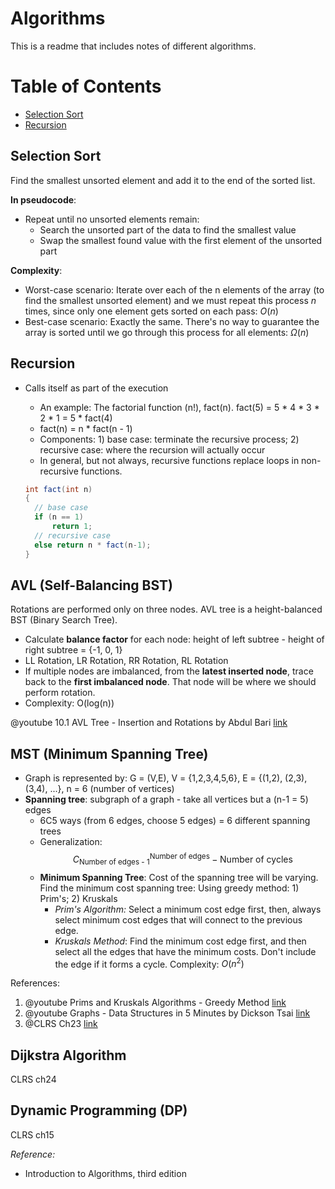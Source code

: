 # Algorithms
This is a readme that includes notes of different algorithms.

# Table of Contents
- [Selection Sort](#selection-sort)
- [Recursion](#recursion)

## Selection Sort

Find the smallest unsorted element and add it to the end of the sorted list.

**In pseudocode**:
- Repeat until no unsorted elements remain:
  - Search the unsorted part of the data to find the smallest value
  - Swap the smallest found value with the first element of the unsorted part

**Complexity**:
- Worst-case scenario: Iterate over each of the n elements of the array (to find the smallest unsorted element) and we must repeat this process *n* times, since only one element gets sorted on each pass: $O(n)$
- Best-case scenario: Exactly the same. There's no way to guarantee the array is sorted until we go through this process for all elements: $\Omega(n)$

## Recursion
- Calls itself as part of the execution
  - An example: The factorial function (n!), fact(n). fact(5) = 5 * 4 * 3 * 2 * 1 = 5 * fact(4)
  - fact(n) = n * fact(n - 1)
  - Components: 1) base case: terminate the recursive process; 2) recursive case: where the recursion will actually occur
  - In general, but not always, recursive functions replace loops in non-recursive functions.

  ```java
  int fact(int n)
  {
    // base case
    if (n == 1)
        return 1;
    // recursive case
    else return n * fact(n-1);
  }


## AVL (Self-Balancing BST)
Rotations are performed only on three nodes.
AVL tree is a height-balanced BST (Binary Search Tree).
- Calculate **balance factor** for each node: height of left subtree - height of right subtree = {-1, 0, 1}
- LL Rotation, LR Rotation, RR Rotation, RL Rotation
- If multiple nodes are imbalanced, from the **latest inserted node**, trace back to the **first imbalanced node**. That node will be where we should perform rotation.
- Complexity: O(log(n))

@youtube 10.1 AVL Tree - Insertion and Rotations by Abdul Bari [link](https://www.youtube.com/watch?v=jDM6_TnYIqE)

## MST (Minimum Spanning Tree)
- Graph is represented by: G = (V,E), V = {1,2,3,4,5,6}, E = {(1,2), (2,3), (3,4), ...}, n = 6 (number of vertices)
- **Spanning tree**: subgraph of a graph - take all vertices but a (n-1 = 5) edges
  - 6C5 ways (from 6 edges, choose 5 edges) = 6 different spanning trees
  - Generalization: $$C^{\text{Number of edges}}_{\text{Number of edges - 1}} - \text{Number of cycles}$$
  - **Minimum Spanning Tree**: Cost of the spanning tree will be varying. Find the minimum cost spanning tree: Using greedy method: 1) Prim's; 2) Kruskals
    - *Prim's Algorithm:* Select a minimum cost edge first, then, always select minimum cost edges that will connect to the previous edge.
    - *Kruskals Method*: Find the minimum cost edge first, and then select all the edges that have the minimum costs. Don't include the edge if it forms a cycle. Complexity: $O(n^2)$

References:
1. @youtube Prims and Kruskals Algorithms - Greedy Method [link](https://www.youtube.com/watch?v=4ZlRH0eK-qQ)
2. @youtube Graphs - Data Structures in 5 Minutes by Dickson Tsai [link](https://www.youtube.com/watch?v=vfCo5A4HGKc)
3. @CLRS Ch23 [link](https://www.cs.mcgill.ca/~akroit/math/compsci/Cormen%20Introduction%20to%20Algorithms.pdf)

## Dijkstra Algorithm

CLRS ch24

## Dynamic Programming (DP)

CLRS ch15


*Reference:*
- Introduction to Algorithms, third edition